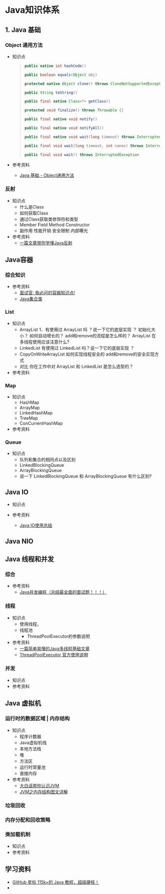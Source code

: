 # Java知识体系

## 1. Java 基础



### Object 通用方法

* 知识点

  > ```java
  > public native int hashCode()
  > 
  > public boolean equals(Object obj)
  > 
  > protected native Object clone() throws CloneNotSupportedException
  > 
  > public String toString()
  > 
  > public final native Class<?> getClass()
  > 
  > protected void finalize() throws Throwable {}
  > 
  > public final native void notify()
  > 
  > public final native void notifyAll()
  > 
  > public final native void wait(long timeout) throws InterruptedException
  > 
  > public final void wait(long timeout, int nanos) throws InterruptedException
  > 
  > public final void wait() throws InterruptedException
  > ```

* 参考资料

  * [Java 基础 - Object通用方法](https://github.com/CyC2018/CS-Notes/blob/master/notes/Java%20%E5%9F%BA%E7%A1%80.md#java-%E5%9F%BA%E7%A1%80)



### 反射

* 知识点
  * 什么是Class
  * 如何获取Class
  * 通过Class获取类修饰符和类型
  * Member
    	Field
    	Method
    	Constructor
  * 副作用
    	性能开销
    	安全限制
    	内部曝光
* 参考资料
  * [一篇文章带你学懂Java反射](https://mp.weixin.qq.com/s/PYjFA1v_mwMpyKACI3B9PQ)



## Java容器

### 综合知识

* 参考资料
  * [面试官: 我必问的容器知识点!](https://juejin.cn/post/6844904115001098254)
  * [Java集合类](https://blog.csdn.net/Siobhan/article/details/51455143)



### List

* 知识点
  * ArrayList
    	1、有使用过 ArrayList 吗 ？说一下它的底层实现 ？
    	初始化大小？
    	如何自动增长的？
    	add和remove的流程是怎么样的？
    	ArrayList 在多线程使用应该注意什么?
  * LinkedList 
    	有使用过 LinkedList 吗？说一下它的底层实现 ？
  * CopyOnWriteArrayList 
    	如何实现线程安全的
    	add和remove的安全实现方式
  * 对比
    	你在工作中对 ArrayList 和 LinkedList 是怎么选型的？
* 参考资料



### Map

* 知识点
  * HashMap 
  * ArrayMap
  * LinkedHashMap
  * TreeMap
  * ConCurrentHashMap
* 参考资料

### Queue

* 知识点
  * 队列和集合的相同点以及区别
  * LinkedBlockingQueue 
  * ArrayBlockingQueue 
  * 说一下 LinkedBlockingQueue 和 ArrayBlockingQueue 有什么区别?



## Java IO

* 知识点

* 参考资料
  * [Java IO使用总结](https://blog.csdn.net/Siobhan/article/details/51306200)



## Java NIO



## Java  线程和并发

### 综合

* 参考资料
  * [Java并发编程（总结最全面的面试题！！！）](https://juejin.cn/post/6844904125755293710)

    

### 线程

* 知识点
  * 使用线程，
  * 线程池
    * ThreadPoolExecutor的参数说明
* 参考资料
  * [一篇简单易懂的Java多线程基础文章](https://mp.weixin.qq.com/s?__biz=MzA5MzI3NjE2MA==&mid=2650245349&idx=1&sn=9488549af471f3f0ee8a564a3c1516d8&chksm=8863798abf14f09cc5999fd7ff9b8af31f824266513da802aa3be3d2d6c41ca9d809a8714468&xtrack=1&scene=0&subscene=131&clicktime=1553648630&ascene=7&devicetype=android-28&version=2700033b&nettype=ctnet&abtest_cookie=AwABAAoACwATAAQAI5ceAFaZHgDAmR4A3JkeAAAA&lang=zh_CN&pass_ticket=WUZw9KLx3SitUmBAZTZsUEYBCJtQDNgkE%2BNF4RSSSU4%3D&wx_header=1)
  * [ThreadPoolExecutor 官方使用说明](https://blog.csdn.net/Siobhan/article/details/51282570?ops_request_misc=%7B%22request%5Fid%22%3A%22162195034216780271552440%22%2C%22scm%22%3A%2220140713.130102334.pc%5Fblog.%22%7D&request_id=162195034216780271552440&biz_id=0&utm_medium=distribute.pc_search_result.none-task-blog-2~blog~first_rank_v2~rank_v29-1-51282570.pc_v2_rank_blog_default&utm_term=线程池&spm=1018.2226.3001.4450)



### 并发

* 知识点
* 参考资料





## Java 虚拟机

### 运行时的数据区域 | 内存结构

* 知识点
  * 程序计数器
  * Java虚拟机栈
  * 本地方法栈
  * 堆
  * 方法区
  * 运行时常量池
  * 直接内存
* 参考资料
  * [大白话带你认识JVM](https://juejin.cn/post/6844904048013869064#heading-28)
  * [JVM之内存结构图文详解](https://www.huaweicloud.com/articles/4799df506d5b9ae8bd0a5cb5247723b5.html)



### 垃圾回收





### 内存分配和回收策略





### 类加载机制

* 知识点
* 参考资料



## 学习资料

* [GitHub 星标 115k+的 Java 教程，超级硬核！](https://mp.weixin.qq.com/s/d7Z0QoChNuP9bTwAGh2QCw)
* 